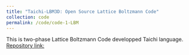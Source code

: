 ```yaml
---
title: "Taichi-LBM3D: Open Source Lattice Boltzmann Code"
collection: code
permalink: /code/code-1-LBM
---
```

This is two-phase Lattice Boltzmann Code developped Taichi language.
[Repository link:](https://github.com/yjhp1016/taichi_LBM3D)


